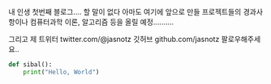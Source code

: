 [category]: <> (그냥)
[date]: <> (2024/05/11)
[title]: <> (안녕)

내 인생 첫번째 블로그.... 할 말이 없다
아마도 여기에 앞으로 만들 프로젝트들의 경과사항이나
컴퓨터과학 이론, 알고리즘 등을 올릴 예정..........

그리고 제 트위터 twitter.com/@jasnotz
깃허브 github.com/jasnotz 팔로우해주세요..

```python
def sibal():
    print("Hello, World")
```
